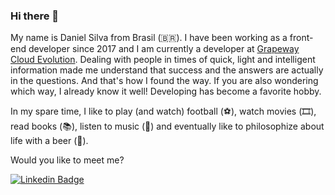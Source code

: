 ### Hi there 👋

My name is Daniel Silva from Brasil (🇧🇷). I have been working as a front-end developer since 2017 and I am currently a developer at [Grapeway Cloud Evolution](https://www.grapeway.com.br). Dealing with people in times of quick, light and intelligent information made me understand that success and the answers are actually in the questions. And that's how I found the way. If you are also wondering which way, I already know it well!
Developing has become a favorite hobby.

In my spare time, I like to play (and watch) football (⚽️), watch movies (🎞️), read books (📚), listen to music (🎵) and eventually like to philosophize about life with a beer (🍺).

Would you like to meet me?

[![Linkedin Badge](https://img.shields.io/badge/-LinkedIn-blue?style=flat-square&logo=Linkedin&logoColor=white&link=https://www.linkedin.com/in/daniel-silva-dxp/)](https://www.linkedin.com/in/daniel-silva-dxp/)

<!--
**daniel-silva-dxp/daniel-silva-dxp** is a ✨ _special_ ✨ repository because its `README.md` (this file) appears on your GitHub profile.

Here are some ideas to get you started:

- 🔭 I’m currently working on ...
- 🌱 I’m currently learning ...
- 👯 I’m looking to collaborate on ...
- 🤔 I’m looking for help with ...
- 💬 Ask me about ...
- 📫 How to reach me: ...
- 😄 Pronouns: ...
- ⚡ Fun fact: ...
-->
